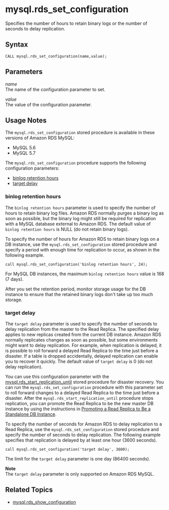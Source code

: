 # mysql\.rds\_set\_configuration<a name="mysql_rds_set_configuration"></a>

Specifies the number of hours to retain binary logs or the number of seconds to delay replication\.

## Syntax<a name="mysql_rds_set_configuration-syntax"></a>

```
CALL mysql.rds_set_configuration(name,value);
```

## Parameters<a name="mysql_rds_set_configuration-parameters"></a>

 *name*   
The name of the configuration parameter to set\.

 *value*   
The value of the configuration parameter\. 

## Usage Notes<a name="mysql_rds_set_configuration-usage-notes"></a>

The `mysql.rds_set_configuration` stored procedure is available in these versions of Amazon RDS MySQL:
+ MySQL 5\.6
+ MySQL 5\.7

The `mysql.rds_set_configuration` procedure supports the following configuration parameters:
+ [binlog retention hours](#mysql_rds_set_configuration-usage-notes.binlog-retention-hours)
+ [target delay](#mysql_rds_set_configuration-usage-notes.target-delay)

### binlog retention hours<a name="mysql_rds_set_configuration-usage-notes.binlog-retention-hours"></a>

The `binlog retention hours` parameter is used to specify the number of hours to retain binary log files\. Amazon RDS normally purges a binary log as soon as possible, but the binary log might still be required for replication with a MySQL database external to Amazon RDS\. The default value of `binlog retention hours` is NULL \(do not retain binary logs\)\.

To specify the number of hours for Amazon RDS to retain binary logs on a DB instance, use the `mysql.rds_set_configuration` stored procedure and specify a period with enough time for replication to occur, as shown in the following example\.

`call mysql.rds_set_configuration('binlog retention hours', 24);`

For MySQL DB instances, the maximum `binlog retention hours` value is 168 \(7 days\)\.

After you set the retention period, monitor storage usage for the DB instance to ensure that the retained binary logs don't take up too much storage\.

### target delay<a name="mysql_rds_set_configuration-usage-notes.target-delay"></a>

The `target delay` parameter is used to specify the number of seconds to delay replication from the master to the Read Replica\. The specified delay applies to new replicas created from the current DB instance\. Amazon RDS normally replicates changes as soon as possible, but some environments might want to delay replication\. For example, when replication is delayed, it is possible to roll forward a delayed Read Replica to the time just before a disaster\. If a table is dropped accidentally, delayed replication can enable you to recover it quickly\. The default value of `target delay` is 0 \(do not delay replication\)\.

You can use this configuration parameter with the [mysql\.rds\_start\_replication\_until](mysql_rds_start_replication_until.md) stored procedure for disaster recovery\. You can run the `mysql.rds_set_configuration` procedure with this parameter set to roll forward changes to a delayed Read Replica to the time just before a disaster\. After the `mysql.rds_start_replication_until` procedure stops replication, you can promote the Read Replica to be the new master DB instance by using the instructions in [Promoting a Read Replica to Be a Standalone DB Instance](USER_ReadRepl.md#USER_ReadRepl.Promote)\.

To specify the number of seconds for Amazon RDS to delay replication to a Read Replica, use the `mysql.rds_set_configuration` stored procedure and specify the number of seconds to delay replication\. The following example specifies that replication is delayed by at least one hour \(3600 seconds\)\.

`call mysql.rds_set_configuration('target delay', 3600);`

The limit for the `target delay` parameter is one day \(86400 seconds\)\.

**Note**  
The `target delay` parameter is only supported on Amazon RDS MySQL\.

## Related Topics<a name="mysql_rds_set_configuration.related"></a>
+ [mysql\.rds\_show\_configuration](mysql_rds_show_configuration.md)
